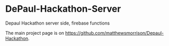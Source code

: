 # DePaul-Hackathon-Server
Depaul Hackathon server side, firebase functions

The main project page is on https://github.com/matthewsmorrison/Depaul-Hackathon.
